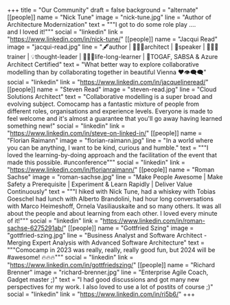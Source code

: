 +++
title = "Our Community"
draft = false
background = "alternate"
[[people]]
name = "Nick Tune"
image = "nick-tune.jpg"
line = "Author of Architecture Modernization"
text = """I got to do some role play ....<br> and I loved it!"""
social = "linkedin"
link = "https://www.linkedin.com/in/nick-tune/"
[[people]]
name = "Jacqui Read"
image = "jacqui-read.jpg"
line = "🖋️author | 🧙🏻‍♀️architect | 📢speaker | 👩🏻‍🏫 trainer | 💡thought-leader | 👩🏻‍🎓life-long-learner | 📃TOGAF, SABSA & Azure Architect Certified"
text = "What better way to explore collaborative modelling than by collaborating together in beautiful Vienna ❤️👁️‍🗨️🗨️"
social = "linkedin"
link = "https://www.linkedin.com/in/jacquelineread/"
[[people]]
name = "Steven Read"
image = "steven-read.jpg"
line = "Cloud Solutions Architect"
text = "Collaborative modelling is a super broad and evolving subject. Comocamp has a fantastic mixture of people from different roles, organisations and experience levels. Everyone is made to feel welcome and it's almost a guarantee that you'll go away having learned something new!"
social = "linkedin"
link = "https://www.linkedin.com/in/steve-on-linked-in/"
[[people]]
name = "Florian Raimann"
image = "florian-raimann.jpg"
line = "In a world where you can be anything, I want to be kind, curious and humble."
text = """I loved the learning-by-doing approach and the facilitation of the event that made this possible. #unconference"""
social = "linkedin"
link = "https://www.linkedin.com/in/florianraimann/"
[[people]]
name = "Roman Sachse"
image = "roman-sachse.jpg"
line = "Make People Awesome | Make Safety a Prerequisite | Experiment & Learn Rapidly | Deliver Value Continuously"
text = """I hiked with Nick Tune, had a whiskey with Tobias Goeschel had lunch with Alberto Brandolini, had hour long conversations with Marco Heimeshoff, Ornela Vasiliauskaite and so many others. It was all about the people and about learning from each other. I loved every minute of it!"""
social = "linkedin"
link = "https://www.linkedin.com/in/roman-sachse-6275291ab/"
[[people]]
name = "Gottfried Szing"
image = "gottfried-szing.jpg"
line = "Business Analyst and Software Architect - Merging Expert Analysis with Advanced Software Architecture"
text = """Comocamp in 2023 was really, really, really good fun, but 2024 will be #awesome! 🔥🔥🔥"""
social = "linkedin"
link = "https://www.linkedin.com/in/gottfriedszing/"
[[people]]
name = "Richard Brenner"
image = "richard-brenner.jpg"
line = "Enterprise Agile Coach, Gadget master ;)"
text = "I had good discussions and got many new perspectives for my work. I also loved to use a lot of postits of course ;)"
social = "linkedin"
link = "https://www.linkedin.com/in/ri5b6/"
+++
